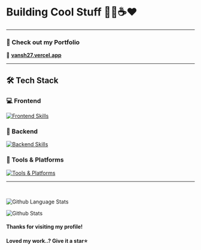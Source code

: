 # Building Cool Stuff 👨‍💻☕♥️
---
### 🚀 Check out my Portfolio  
🔗 [**vansh27.vercel.app**](https://vansh27.vercel.app/)

---

## 🛠️ Tech Stack

### 💻 Frontend
<p>
  <a href="https://skillicons.dev">
    <img src="https://skillicons.dev/icons?i=html,css,js,react,redux,tailwind" alt="Frontend Skills" />
  </a>
</p>

### 🧠 Backend
<p>
  <a href="https://skillicons.dev">
    <img src="https://skillicons.dev/icons?i=nodejs,express,mongodb,postgresql,mysql" alt="Backend Skills" />
  </a>
</p>

### 🧰 Tools & Platforms
<p>
  <a href="https://skillicons.dev">
    <img src="https://skillicons.dev/icons?i=git,github,vercel,npm,docker,vite,postman" alt="Tools & Platforms" />
  </a>
</p>

---
</br>

![Github Language Stats](https://github-readme-stats.vercel.app/api/top-langs?username=vansh-vm04&show_icons=true&locale=en&layout=compact)

![Github Stats](https://github-readme-streak-stats.herokuapp.com/?user=vansh-vm04)

#### Thanks for visiting my profile! 

#### Loved my work..? Give it a star⭐
